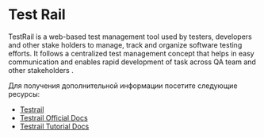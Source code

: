 # Test Rail

TestRail is a web-based test management tool used by testers, developers and other stake holders to manage, track and organize software testing efforts. It follows a centralized test management concept that helps in easy communication and enables rapid development of task across QA team and other stakeholders .

Для получения дополнительной информации посетите следующие ресурсы:

- [Testrail](https://www.gurock.com/testrail/)
- [Testrail Official Docs](https://support.gurock.com/hc/en-us/)
- [Testrail Tutorial Docs](https://www.tutorialspoint.com/testrail/testrail_introduction.htm)
